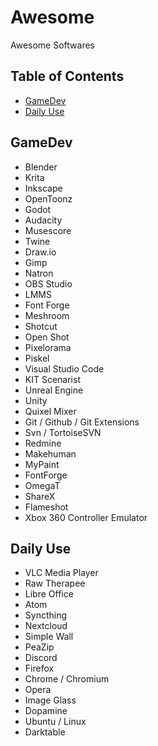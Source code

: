 # Awesome
Awesome Softwares

## Table of Contents
* [GameDev](#gamedev)
* [Daily Use](#daily-use)


## GameDev
* Blender
* Krita
* Inkscape
* OpenToonz
* Godot
* Audacity
* Musescore
* Twine
* Draw.io
* Gimp
* Natron
* OBS Studio
* LMMS
* Font Forge
* Meshroom
* Shotcut
* Open Shot
* Pixelorama
* Piskel
* Visual Studio Code
* KIT Scenarist
* Unreal Engine
* Unity
* Quixel Mixer
* Git / Github / Git Extensions
* Svn / TortoiseSVN
* Redmine
* Makehuman
* MyPaint
* FontForge
* OmegaT
* ShareX
* Flameshot
* Xbox 360 Controller Emulator


## Daily Use
* VLC Media Player
* Raw Therapee
* Libre Office
* Atom
* Syncthing
* Nextcloud
* Simple Wall
* PeaZip
* Discord
* Firefox
* Chrome / Chromium
* Opera
* Image Glass
* Dopamine
* Ubuntu / Linux
* Darktable

